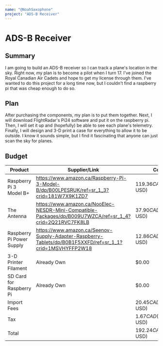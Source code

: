 ```yaml
---
name: "@NoahSaxophone"
project: "ADS-B Receiver"
---
```


# ADS-B Receiver

## Summary

I am going to build an ADS-B receiver so I can track a plane's location in the sky. Right now, my plan is to become a pilot when I turn 17. I've joined the Royal Canadian Air Cadets and hope to get my license through them. I've wanted to do this project for a long time now, but I couldn't find a raspberry pi that was cheap enough to do so.

## Plan

After purchasing the components, my plan is to put them together. Next, I will download FlightRadar's Pi24 software and put it on the raspberry pi. Then, I will set it up and (hopefully) be able to see each plane's telemetry. Finally, I will design and 3-D print a case for everything to allow it to be outside. I know it sounds simple, but I find it fascinating that anyone can just scan the sky for planes.

## Budget

| Product         | Supplier/Link                         | Cost   |
| --------------- | ------------------------------------- | ------ |
| Raspberry Pi 3 Model B+   | https://www.amazon.ca/Raspberry-Pi-3-Model-B/dp/B00LPESRUK/ref=sr_1_3?crid=181W7X9K1ZD7 | $119.36 CAD ($88.26 USD) |
| The Antenna | https://www.amazon.ca/NooElec-NESDR-Mini-Compatible-Packages/dp/B009U7WZCA/ref=sr_1_4?crid=2Q21RVC7FK8LB  | $37.90 CAD ($28.03 USD) |
| Raspberry Pi Power Supply | https://www.amazon.ca/Seenov-Supply-Adapter-Raspberry-Tablets/dp/B0B1F5XXFD/ref=sr_1_1?crid=1MSVHYFFP2W18 | $12.86 CAD ($9.51 USD) |
| 3-D Printer Filament | Already Own | $0.00 |
| SD Card for Raspberry Pi | Already Own | $0.00 |
| Import Fees |  | $20.45 CAD ($15.12 USD) |
| Tax |  | $1.67 CAD ($1.24 USD) |
| Total           |  | $192.24 CAD ($142.16 USD) |
